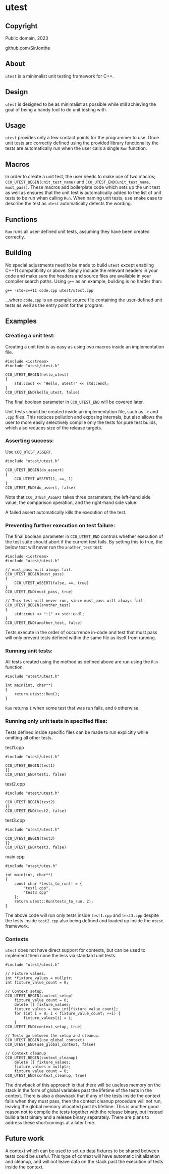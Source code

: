 # utest
## Copyright
Public domain, 2023

github.com/SirJonthe

## About
`utest` is a minimalist unit testing framework for C++.

## Design
`utest` is designed to be as minimalist as possible while still achieving the goal of being a handy tool to do unit testing with. 

## Usage
`utest` provides only a few contact points for the programmer to use. Once unit tests are correctly defined using the provided library functionality the tests are automatically run when the user calls a single `Run` function.

## Macros
In order to create a unit test, the user needs to make use of two macros; `CC0_UTEST_BEGIN(unit_test_name)` and `CC0_UTEST_END(unit_test_name, must_pass)`. These macros add boilerplate code which sets up the unit test as well as ensures that the unit test is automatically added to the list of unit tests to be run when calling `Run`. When naming unit tests, use snake case to describe the test as `utest` automatically detects the wording.

## Functions
`Run` runs all user-defined unit tests, assuming they have been created correctly.

## Building
No special adjustments need to be made to build `utest` except enabling C++11 compatibility or above. Simply include the relevant headers in your code and make sure the headers and source files are available in your compiler search paths. Using `g++` as an example, building is no harder than:

```
g++ -std=c++11 code.cpp utest/utest.cpp
```

...where `code.cpp` is an example source file containing the user-defined unit tests as well as the entry point for the program.

## Examples
### Creating a unit test:
Creating a unit test is as easy as using two macros inside an implementation file.

```
#include <iostream>
#include "utest/utest.h"

CC0_UTEST_BEGIN(hello_utest)
{
	std::cout << "Hello, utest!" << std::endl;
}
CC0_UTEST_END(hello_utest, false)
```

The final boolean parameter in `CC0_UTEST_END` will be covered later.

Unit tests should be created inside an implementation file, such as `.c` and `.cpp` files. This reduces pollution and exposing internals, but also allows the user to more easily selectively compile only the tests for pure test builds, which also reduces size of the release targets.

### Asserting success:
Use `CC0_UTEST_ASSERT`.

```
#include "utest/utest.h"

CC0_UTEST_BEGIN(do_assert)
{
	CC0_UTEST_ASSERT(1, ==, 1)
}
CC0_UTEST_END(do_assert, false)
```

Note that `CC0_UTEST_ASSERT` takes three parameters; the left-hand side value, the comparison operation, and the right-hand side value.

A failed assert automatically kills the execution of the test.

### Preventing further execution on test failure:
The final boolean parameter in `CC0_UTEST_END` controls whether execution of the test suite should abort if the current test fails. By setting this to true, the below test will never run the `another_test` test:

```
#include <iostream>
#include "utest/utest.h"

// must_pass will always fail.
CC0_UTEST_BEGIN(must_pass)
{
	CC0_UTEST_ASSERT(false, ==, true)
}
CC0_UTEST_END(must_pass, true)

// This test will never run, since must_pass will always fail.
CC0_UTEST_BEGIN(another_test)
{
	std::cout << ":(" << std::endl;
}
CC0_UTEST_END(another_test, false)
```

Tests execute in the order of occurrence in-code and test that must pass will only prevent tests defined within the same file as itself from running.

### Running unit tests:
All tests created using the method as defined above are run using the `Run` function.

```
#include "utest/utest.h"

int main(int, char**)
{
	return utest::Run();
}
```

`Run` returns `1` when some test that was run fails, and `0` otherwise.

### Running only unit tests in specified files:
Tests defined inside specific files can be made to run explicitly while omitting all other tests.

test1.cpp
```
#include "utest/utest.h"

CC0_UTEST_BEGIN(test1)
{}
CC0_UTEST_END(test1, false)
```

test2.cpp
```
#include "utest/utest.h"

CC0_UTEST_BEGIN(test2)
{}
CC0_UTEST_END(test2, false)
```

test3.cpp
```
#include "utest/utest.h"

CC0_UTEST_BEGIN(test3)
{}
CC0_UTEST_END(test3, false)
```

main.cpp
```
#include "utest/utes.h"

int main(int, char**)
{
	const char *tests_to_run[] = {
		"test1.cpp",
		"test3.cpp"
	};
	return utest::Run(tests_to_run, 2);
}
```

The above code will run only tests inside `test1.cpp` and `test3.cpp` despite the tests inside `test2.cpp` also being defined and loaded up inside the `utest` framework.

### Contexts
`utest` does not have direct support for contexts, but can be used to implement them none the less via standard unit tests.

```
#include "utest/utest.h"

// Fixture values.
int *fixture_values = nullptr;
int fixture_value_count = 0;

// Context setup.
CC0_UTEST_BEGIN(context_setup)
	fixture_value_count = 0;
	delete [] fixture_values;
	fixture_values = new int[fixture_value_count];
	for (int i = 0; i < fixture_value_count; ++i) {
		fixture_values[i] = i;
	}
CC0_UTEST_END(context_setup, true)

// Tests go between the setup and cleanup.
CC0_UTEST_BEGIN(use_global_context)
CC0_UTEST_END(use_global_context, false)

// Context cleanup
CC0_UTEST_BEGIN(context_cleanup)
	delete [] fixture_values;
	fixture_values = nullptr;
	fixture_value_count = 0;
CC0_UTEST_END(context_cleanup, true)
```

The drawback of this approach is that there will be useless memory on the stack in the form of global variables past the lifetime of the tests in the context. There is also a drawback that if any of the tests inside the context fails when they must pass, then the context cleanup procedure will not run, leaving the global memory allocated past its lifetime. This is another good reason not to compile the tests together with the release binary, but instead build a test binary and a release binary separately. There are plans to address these shortcomings at a later time.

## Future work
A context which can be used to set up data fixtures to be shared between tests could be useful. This type of context will have automatic initialization and cleanup, and will not leave data on the stack past the execution of tests inside the context.
